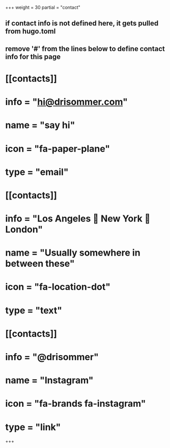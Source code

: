 +++
weight = 30
partial = "contact"

## if contact info is not defined here, it gets pulled from hugo.toml
## remove '#' from the lines below to define contact info for this page

# [[contacts]]
# info = "hi@drisommer.com"
# name = "say hi"
# icon = "fa-paper-plane"
# type = "email"
# 
# [[contacts]]
# info = "Los Angeles 🛫 New York 🛬 London"
# name = "Usually somewhere in between these"
# icon = "fa-location-dot"
# type = "text"
# 
# [[contacts]]
# info = "@drisommer"
# name = "Instagram"
# icon = "fa-brands fa-instagram"
# type = "link"

+++
